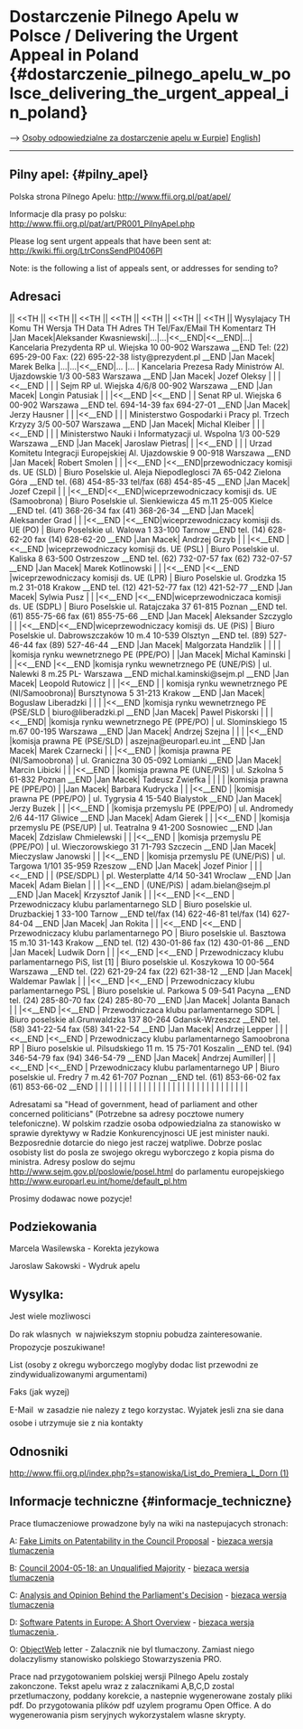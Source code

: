 # Dostarczenie Pilnego Apelu w Polsce / Delivering the Urgent Appeal in Poland {#dostarczenie_pilnego_apelu_w_polsce_delivering_the_urgent_appeal_in_poland}

\--\> [ Osoby odpowiedzialne za dostarczenie apelu w
Eurpie]([LtrConsRecv0406En "wikilink")\] [
English]([LtrConsSend0406En "wikilink")\]

------------------------------------------------------------------------

## Pilny apel: {#pilny_apel}

Polska strona Pilnego Apelu: [
<http://www.ffii.org.pl/pat/apel/>](//www.ffii.org.pl/pat/apel/ "wikilink")

Informacje dla prasy po polsku: [
<http://www.ffii.org.pl/pat/art/PR001_PilnyApel.php>](//www.ffii.org.pl/pat/art/PR001_PilnyApel.php "wikilink")

Please log sent urgent appeals that have been sent at:
<http://kwiki.ffii.org/LtrConsSendPl0406Pl>

Note: is the following a list of appeals sent, or addresses for sending
to?

## Adresaci

\|\| \<\<TH \|\| \<\<TH \|\| \<\<TH \|\| \<\<TH \|\| \<\<TH \|\| \<\<TH
\|\| \<\<TH \|\| Wysylajacy TH Komu TH Wersja TH Data TH Adres TH
Tel/Fax/EMail TH Komentarz TH \|Jan Macek\|Aleksander
Kwasniewski\|\...\|\...\|\<\<\_\_END\|\<\<\_\_END\|\...\| Kancelaria
Prezydenta RP ul. Wiejska 10 00-902 Warszawa \_\_END Tel: (22) 695-29-00
Fax: (22) 695-22-38 listy\@prezydent.pl \_\_END \|Jan Macek\| Marek
Belka \|\...\|\...\|\<\<\_\_END\|\... \|\... \| Kancelaria Prezesa Rady
Ministrów Al. Ujazdowskie 1/3 00-583 Warszawa \_\_END \|Jan Macek\|
Jozef Oleksy \| \| \|\<\<\_\_END \| \| \| Sejm RP ul. Wiejska 4/6/8
00-902 Warszawa \_\_END \|Jan Macek\| Longin Patusiak \| \|
\|\<\<\_\_END \|\<\<\_\_END \| \| Senat RP ul. Wiejska 6 00-902 Warszawa
\_\_END tel. 694-14-39 fax 694-27-01 \_\_END \|Jan Macek\| Jerzy Hausner
\| \| \|\<\<\_\_END \| \| \| Ministerstwo Gospodarki i Pracy pl. Trzech
Krzyzy 3/5 00-507 Warszawa \_\_END \|Jan Macek\| Michal Kleiber \| \|
\|\<\<\_\_END \| \| \| Ministerstwo Nauki i Informatyzacji ul. Wspolna
1/3 00-529 Warszawa \_\_END \|Jan Macek\| Jaroslaw Pietras\| \|
\|\<\<\_\_END \| \| \| Urzad Komitetu Integracji Europejskiej Al.
Ujazdowskie 9 00-918 Warszawa \_\_END \|Jan Macek\| Robert Smolen \| \|
\|\<\<\_\_END \|\<\<\_\_END\|przewodniczacy komisji ds. UE (SLD) \|
Biuro Poselskie ul. Aleja Niepodleglosci 7A 65-042 Zielona Góra \_\_END
tel. (68) 454-85-33 tel/fax (68) 454-85-45 \_\_END \|Jan Macek\| Jozef
Czepil \| \| \|\<\<\_\_END\|\<\<\_\_END\|wiceprzewodniczacy komisji ds.
UE (Samoobrona) \| Biuro Poselskie ul. Sienkiewicza 45 m.11 25-005
Kielce \_\_END tel. (41) 368-26-34 fax (41) 368-26-34 \_\_END \|Jan
Macek\| Aleksander Grad \| \| \|\<\<\_\_END
\|\<\<\_\_END\|wiceprzewodniczacy komisji ds. UE (PO) \| Biuro Poselskie
ul. Walowa 1 33-100 Tarnow \_\_END tel. (14) 628-62-20 fax (14)
628-62-20 \_\_END \|Jan Macek\| Andrzej Grzyb \| \| \|\<\<\_\_END
\|\<\<\_\_END \|wiceprzewodniczacy komisji ds. UE (PSL) \| Biuro
Poselskie ul. Kaliska 8 63-500 Ostrzeszow \_\_END tel. (62) 732-07-57
fax (62) 732-07-57 \_\_END \|Jan Macek\| Marek Kotlinowski \| \|
\|\<\<\_\_END \|\<\<\_\_END \|wiceprzewodniczacy komisji ds. UE (LPR) \|
Biuro Poselskie ul. Grodzka 15 m.2 31-018 Krakow \_\_END tel. (12)
421-52-77 fax (12) 421-52-77 \_\_END \|Jan Macek\| Sylwia Pusz \| \|
\|\<\<\_\_END \|\<\<\_\_END\|wiceprzewodniczaca komisji ds. UE (SDPL) \|
Biuro Poselskie ul. Ratajczaka 37 61-815 Poznan \_\_END tel. (61)
855-75-66 fax (61) 855-75-66 \_\_END \|Jan Macek\| Aleksander Szczyglo
\| \| \|\<\<\_\_END\|\<\<\_\_END\|wiceprzewodniczacy komisji ds. UE
(PiS) \| Biuro Poselskie ul. Dabrowszczaków 10 m.4 10-539 Olsztyn
\_\_END tel. (89) 527-46-44 fax (89) 527-46-44 \_\_END \|Jan Macek\|
Malgorzata Handzlik \| \| \| \| \|komisja rynku wewnetrznego PE (PPE/PO)
\| \|Jan Macek\| Michal Kaminski \| \| \|\<\<\_\_END \|\<\<\_\_END
\|komisja rynku wewnetrznego PE (UNE/PiS) \| ul. Nalewki 8 m.25 PL-
Warszawa \_\_END michal.kaminski\@sejm.pl \_\_END \|Jan Macek\| Leopold
Rutowicz \| \| \|\<\<\_\_END \| \| komisja rynku wewnetrznego PE
(NI/Samoobrona)\| Bursztynowa 5 31-213 Krakow \_\_END \|Jan Macek\|
Boguslaw Liberadzki \| \| \| \|\<\<\_\_END \|komisja rynku wewnetrznego
PE (PSE/SLD \| biuro\@liberadzki.pl \_\_END \|Jan Macek\| Pawel
Piskorski \| \| \|\<\<\_\_END\| \|komisja rynku wewnetrznego PE (PPE/PO)
\| ul. Slominskiego 15 m.67 00-195 Warszawa \_\_END \|Jan Macek\|
Andrzej Szejna \| \| \| \|\<\<\_\_END \|komisja prawna PE (PSE/SLD) \|
aszejna\@europarl.eu.int \_\_END \|Jan Macek\| Marek Czarnecki \| \|
\|\<\<\_\_END \| \|komisja prawna PE (NI/Samoobrona) \| ul. Graniczna 30
05-092 Lomianki \_\_END \|Jan Macek\| Marcin Libicki \| \| \|\<\<\_\_END
\| \|komisja prawna PE (UNE/PiS) \| ul. Szkolna 5 61-832 Poznan \_\_END
\|Jan Macek\| Tadeusz Zwiefka \| \| \| \| \|komisja prawna PE (PPE/PO)
\| \|Jan Macek\| Barbara Kudrycka \| \| \|\<\<\_\_END \| \|komisja
prawna PE (PPE/PO) \| ul. Tygrysia 4 15-540 Bialystok \_\_END \|Jan
Macek\| Jerzy Buzek \| \| \|\<\<\_\_END \| \|komisja przemyslu PE
(PPE/PO) \| ul. Andromedy 2/6 44-117 Gliwice \_\_END \|Jan Macek\| Adam
Gierek \| \| \|\<\<\_\_END \| \|komisja przemyslu PE (PSE/UP) \| ul.
Teatralna 9 41-200 Sosnowiec \_\_END \|Jan Macek\| Zdzislaw Chmielewski
\| \| \|\<\<\_\_END \| \|komisja przemyslu PE (PPE/PO) \| ul.
Wieczorowskiego 31 71-793 Szczecin \_\_END \|Jan Macek\| Mieczyslaw
Janowski \| \| \|\<\<\_\_END \| \|komisja przemyslu PE (UNE/PiS) \| ul.
Targowa 1/101 35-959 Rzeszow \_\_END \|Jan Macek\| Jozef Pinior \| \|
\|\<\<\_\_END \| \| (PSE/SDPL) \| pl. Westerplatte 4/14 50-341 Wroclaw
\_\_END \|Jan Macek\| Adam Bielan \| \| \| \|\<\<\_\_END \| (UNE/PiS) \|
adam.bielan\@sejm.pl \_\_END \|Jan Macek\| Krzysztof Janik \| \|
\|\<\<\_\_END \|\<\<\_\_END \| Przewodniczacy klubu parlamentarnego SLD
\| Biuro poselskie ul. Druzbackiej 1 33-100 Tarnow \_\_END tel/fax (14)
622-46-81 tel/fax (14) 627-84-04 \_\_END \|Jan Macek\| Jan Rokita \| \|
\|\<\<\_\_END \|\<\<\_\_END \| Przewodniczacy klubu parlamentarnego PO
\| Biuro poselskie ul. Basztowa 15 m.10 31-143 Krakow \_\_END tel. (12)
430-01-86 fax (12) 430-01-86 \_\_END \|Jan Macek\| Ludwik Dorn \| \|
\|\<\<\_\_END \|\<\<\_\_END \| Przewodniczacy klubu parlamentarnego PiS,
list \[1\] \| Biuro poselskie ul. Koszykowa 10 00-564 Warszawa \_\_END
tel. (22) 621-29-24 fax (22) 621-38-12 \_\_END \|Jan Macek\| Waldemar
Pawlak \| \| \|\<\<\_\_END \|\<\<\_\_END \| Przewodniczacy klubu
parlamentarnego PSL \| Biuro poselskie ul. Parkowa 5 09-541 Pacyna
\_\_END tel. (24) 285-80-70 fax (24) 285-80-70 \_\_END \|Jan Macek\|
Jolanta Banach \| \| \|\<\<\_\_END \|\<\<\_\_END \| Przewodniczaca klubu
parlamentarnego SDPL \| Biuro poselskie al.Grunwaldzka 137 80-264
Gdansk-Wrzeszcz \_\_END tel. (58) 341-22-54 fax (58) 341-22-54 \_\_END
\|Jan Macek\| Andrzej Lepper \| \| \|\<\<\_\_END \|\<\<\_\_END \|
Przewodniczacy klubu parlamentarnego Samoobrona RP \| Biuro poselskie
ul. Pilsudskiego 11 m. 15 75-701 Koszalin \_\_END tel. (94) 346-54-79
fax (94) 346-54-79 \_\_END \|Jan Macek\| Andrzej Aumiller\| \|
\|\<\<\_\_END \|\<\<\_\_END \| Przewodniczacy klubu parlamentarnego UP
\| Biuro poselskie ul. Fredry 7 m.42 61-707 Poznan \_\_END tel. (61)
853-66-02 fax (61) 853-66-02 \_\_END \| \| \| \| \| \| \| \| \| \| \| \|
\| \| \| \| \| \| \| \| \| \| \| \| \| \| \| \| \| \| \| \|

Adresatami sa \"Head of government, head of parliament and other
concerned politicians\" (Potrzebne sa adresy pocztowe numery
telefoniczne). W polskim rzadzie osoba odpowiedzialna za stanowisko w
sprawie dyrektywy w Radzie Konkurencyjnosci UE jest minister nauki.
Bezposrednie dotarcie do niego jest raczej watpliwe. Dobrze poslac
osobisty list do posla ze swojego okregu wyborczego z kopia pisma do
ministra. Adresy poslow do sejmu
<http://www.sejm.gov.pl/poslowie/posel.html> do parlamentu europejskiego
<http://www.europarl.eu.int/home/default_pl.htm>

Prosimy dodawac nowe pozycje!

## Podziekowania

Marcela Wasilewska - Korekta jezykowa

Jaroslaw Sakowski - Wydruk apelu

## Wysylka:

Jest wiele mozliwosci

Do rak wlasnych  w najwiekszym stopniu pobudza zainteresowanie.
Propozycje poszukiwane!

List (osoby z okregu wyborczego moglyby dodac list przewodni ze
zindywidualizowanymi argumentami)

Faks (jak wyzej)

E-Mail  w zasadzie nie nalezy z tego korzystac. Wyjatek jesli zna sie
dana osobe i utrzymuje sie z nia kontakty

## Odnosniki

[
<http://www.ffii.org.pl/index.php?s=stanowiska/List_do_Premiera_L_Dorn>
(1)](//www.ffii.org.pl/index.php?s=stanowiska/List_do_Premiera_L_Dorn "wikilink")

## Informacje techniczne {#informacje_techniczne}

Prace tlumaczeniowe prowadzone byly na wiki na nastepujacych stronach:

A: [Fake Limits on Patentability in the Council
Proposal](http://swpat.ffii.org/letters/cons0406/text/index.en.html "wikilink") -
[biezaca wersja
tlumaczenia](http://www.isoc.org.pl/wiki/index.php/Patenty/FFIIpilnyAPELzalA "wikilink")

B: [Council 2004-05-18: an Unqualified
Majority](http://swpat.ffii.org/letters/cons0406/repr/index.en.html "wikilink") -
[biezaca wersja
tlumaczenia](http://www.isoc.org.pl/wiki/index.php/Patenty/FFIIpilnyAPELzalB "wikilink")

C: [Analysis and Opinion Behind the Parliament\'s
Decision](http://swpat.ffii.org/letters/cons0406/parl/index.en.html "wikilink") -
[biezaca wersja
tlumaczenia](http://www.isoc.org.pl/wiki/index.php/Patenty/FFIIpilnyAPELzalC "wikilink")

D: [Software Patents in Europe: A Short
Overview](http://swpat.ffii.org/log/intro/index.en.html "wikilink") -
[biezaca wersja tlumaczenia
](http://www.isoc.org.pl/wiki/index.php/Patenty/FFIIpilnyAPELzalD "wikilink").

O: [ObjectWeb](ObjectWeb "wikilink") letter - Zalacznik nie byl
tlumaczony. Zamiast niego dolaczylismy stanowisko polskiego
Stowarzyszenia PRO.

Prace nad przygotowaniem polskiej wersji Pilnego Apelu zostaly
zakonczone. Tekst apelu wraz z zalacznikami A,B,C,D zostal
przetlumaczony, poddany korekcie, a nastepnie wygenerowane zostaly pliki
pdf. Do przygotowania plików pdf uzylem programu Open Office. A do
wygenerowania pism seryjnych wykorzystalem wlasne skrypty.

